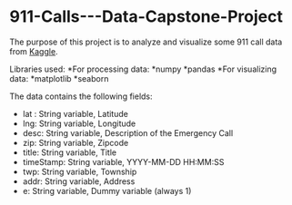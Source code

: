 # 911-Calls---Data-Capstone-Project

The purpose of this project is to analyze and visualize some 911 call data from [Kaggle](https://www.kaggle.com/mchirico/montcoalert).

Libraries used:
*For processing data:
    *numpy
    *pandas
*For visualizing data:
    *matplotlib
    *seaborn


The data contains the following fields:
* lat : String variable, Latitude
* lng: String variable, Longitude
* desc: String variable, Description of the Emergency Call
* zip: String variable, Zipcode
* title: String variable, Title
* timeStamp: String variable, YYYY-MM-DD HH:MM:SS
* twp: String variable, Township
* addr: String variable, Address
* e: String variable, Dummy variable (always 1)
